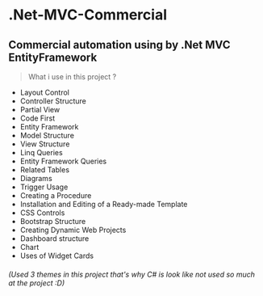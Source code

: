 # .Net-MVC-Commercial
## Commercial automation using by .Net MVC EntityFramework
> What i use in this project ?

- Layout Control
- Controller Structure
- Partial View
- Code First
- Entity Framework
- Model Structure
- View Structure
- Linq Queries
- Entity Framework Queries
- Related Tables
- Diagrams
- Trigger Usage
- Creating a Procedure
- Installation and Editing of a Ready-made Template
- CSS Controls
- Bootstrap Structure
- Creating Dynamic Web Projects
- Dashboard structure
- Chart
- Uses of Widget Cards
###### (Used 3 themes in this project that's why C# is look like not used so much at the project :D)
